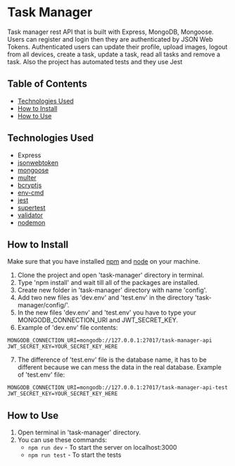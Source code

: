 # Task Manager

Task manager rest API that is built with Express, MongoDB, Mongoose. Users can register and login then they are authenticated by JSON Web Tokens. Authenticated users can update their profile, upload images, logout from all devices, create a task, update a task, read all tasks and remove a task. Also the project has automated tests and they use Jest

## Table of Contents

- [Technologies Used](#technologies-used)
- [How to Install](#how-to-install)
- [How to Use](#how-to-use)

## Technologies Used

- Express
- [jsonwebtoken](https://www.npmjs.com/package/jsonwebtoken)
- [mongoose](https://www.npmjs.com/package/mongoose)
- [multer](https://www.npmjs.com/package/multer)
- [bcryptjs](https://www.npmjs.com/package/bcryptjs)
- [env-cmd](https://www.npmjs.com/package/env-cmd)
- [jest](https://www.npmjs.com/package/jest)
- [supertest](https://www.npmjs.com/package/supertest)
- [validator](https://www.npmjs.com/package/validator)
- [nodemon](https://www.npmjs.com/package/nodemon)

## How to Install

Make sure that you have installed [npm](https://www.npmjs.com/) and [node](https://nodejs.dev/) on your machine.

1. Clone the project and open 'task-manager' directory in terminal.
2. Type 'npm install' and wait till all of the packages are installed.
3. Create new folder in 'task-manager' directory with name 'config'.
4. Add two new files as 'dev.env' and 'test.env' in the directory 'task-manager/config/'.
5. In the new files 'dev.env' and 'test.env' you have to type your MONGODB_CONNECTION_URI and JWT_SECRET_KEY.
6. Example of 'dev.env' file contents:
```
MONGODB_CONNECTION_URI=mongodb://127.0.0.1:27017/task-manager-api
JWT_SECRET_KEY=YOUR_SECRET_KEY_HERE
```
7. The difference of 'test.env' file is the database name, it has to be different because we can mess the data in the real database. Example of 'test.env' file:
```
MONGODB_CONNECTION_URI=mongodb://127.0.0.1:27017/task-manager-api-test
JWT_SECRET_KEY=YOUR_SECRET_KEY_HERE
```

## How to Use

1. Open terminal in 'task-manager' directory.
2. You can use these commands:
    - ```npm run dev``` - To start the server on localhost:3000
    - ```npm run test``` - To start the tests
